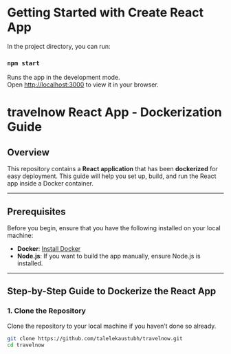 # Getting Started with Create React App
In the project directory, you can run:

### `npm start`

Runs the app in the development mode.\
Open [http://localhost:3000](http://localhost:3000) to view it in your browser.

# travelnow React App - Dockerization Guide

## Overview

This repository contains a **React application** that has been **dockerized** for easy deployment. This guide will help you set up, build, and run the React app inside a Docker container.

---

## Prerequisites

Before you begin, ensure that you have the following installed on your local machine:

- **Docker**: [Install Docker](https://docs.docker.com/get-docker/)
- **Node.js**: If you want to build the app manually, ensure Node.js is installed.

---

## Step-by-Step Guide to Dockerize the React App

### 1. Clone the Repository

Clone the repository to your local machine if you haven’t done so already.
```bash
git clone https://github.com/talelekaustubh/travelnow.git
cd travelnow
```

